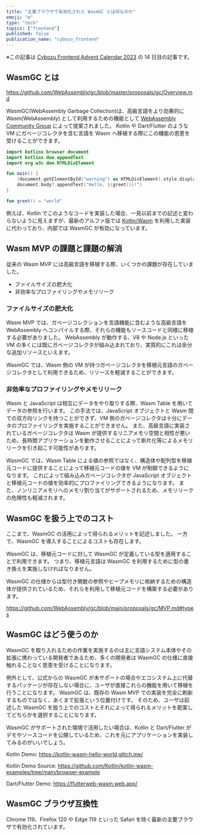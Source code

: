 ```yaml
---
title: "主要ブラウザで有効化された WasmGC とは何なのか"
emoji: "⚙️"
type: "tech"
topics: ["frontend"]
published: false
publication_name: "cybozu_frontend"
---
```


※この記事は [Cybozu Frontend Advent Calendar 2023](https://adventar.org/calendars/9255) の 14 日目の記事です。

## WasmGC とは

https://github.com/WebAssembly/gc/blob/master/proposals/gc/Overview.md

WasmGC(WebAssembly Garbage Collection)は、高級言語をより効果的に Wasm(WebAssembly) として利用するための機能として [WebAssembly Community Group](https://www.w3.org/community/webassembly/) によって提案されました。
Kotlin や Dart/Flutter のような VM にガベージコレクタを含む言語を Wasm へ移植する際にこの機能の恩恵を受けることができます。

```kotlin
import kotlinx.browser.document
import kotlinx.dom.appendText
import org.w3c.dom.HTMLDivElement

fun main() {
    (document.getElementById("warning") as HTMLDivElement).style.display = "none"
    document.body?.appendText("Hello, ${greet()}!")
}

fun greet() = "world"
```

例えば、Kotlin でこのようなコードを実装した場合、一見以前までの記述と変わらないように見えますが、最新のアルファ版では [Kotlin/Wasm](https://kotlinlang.org/docs/wasm-overview.html#kotlin-wasm-performance) を利用した実装に代わっており、内部では WasmGC が有効になっています。

## Wasm MVP の課題と課題の解消

従来の Wasm MVP には高級言語を移植する際、いくつかの課題が存在していました。

- ファイルサイズの肥大化
- 非効率なプロファイリングやメモリリーク

### ファイルサイズの肥大化

Wasm MVP では、ガベージコレクションを言語機能に含むような高級言語を WebAssembly へコンパイルする際、それらの機能もソースコードと同様に移植する必要がありました。
WebAssembly が動作する、V8 や Node.js といった VM の多くには既にガベージコレクタが組み込まれており、実質的にこれは余分な追加リソースといえます。

WasmGC では、Wasm 側の VM が持つガベージコレクタを移植元言語のガベージコレクタとして利用できるため、リソースを軽減することができます。

### 非効率なプロファイリングやメモリリーク

Wasm と JavaScript は相互にデータをやり取りする際、Wasm Table を用いてデータの参照を行います。
この手法では、JavaScript オブジェクトと Wasm 間での双方向リンクを持つことができず、VM 側のガベージコレクタは十分にデータのプロファイリングを実施することができません。
また、高級言語に実装されているガベージコレクタは Wasm が提供するリニアメモリ空間と相性が悪いため、長時間アプリケーションを動作させることによって断片化等によるメモリリークを引き起こす可能性があります。

WasmGC では、Wasm Table による値の参照ではなく、構造体や配列型を移植元コードに提供することによって移植元コードの値を VM が制御できるようになります。
これによって組み込みガベージコレクタが JavaScript オブジェクトと移植元コードの値を効率的にプロファイリングできるようになります。
また、ノンリニアメモリへのメモリ割り当てがサポートされるため、メモリリークの危険性も軽減されます。

## WasmGC を扱う上でのコスト

ここまで、WasmGC の活用によって得られるメリットを記述しました。
一方で、WasmGC を導入することによるコストも存在します。

WasmGC は、移植元コードに対して WasmGC が定義している型を適用することで利用できます。
つまり、移植元言語は WasmGC を利用するために型の書き換えを実施しなければなりません。

WasmGC の仕様からは型付き関数の参照やヒープメモリに格納するための構造体が提供されているため、それらを利用して移植元コードを構築する必要があります。

https://github.com/WebAssembly/gc/blob/main/proposals/gc/MVP.md#types

## WasmGC はどう使うのか

WasmGC を取り入れるための作業を実施するのは主に言語システム本体やその拡張に携わっている開発者であるため、多くの開発者は WasmGC の仕様に直接触れることなく恩恵を受けることになります。

例外として、公式からの WasmGC が未サポートの場合やエコシステム上に代替するパッケージが存在しない場合に、ユーザが直接これらの機能を用いて移植を行うことになります。
WasmGC は、既存の Wasm MVP での実装を完全に刷新するものではなく、あくまで拡張という位置付けです。
そのため、ユーザは前述した WasmGC を扱う上でのコストとそれによって得られるメリットを勘案してどちらかを選択することになります。

WasmGC がサポートされた環境で活用したい場合は、Kotlin と Dart/Flutter がデモやソースコードを公開しているため、これを元にアプリケーションを実装してみるのがいいでしょう。

Kotlin Demo:
https://kotlin-wasm-hello-world.glitch.me/

Kotlin Demo Source:
https://github.com/Kotlin/kotlin-wasm-examples/tree/main/browser-example

Dart/Flutter Demo:
https://flutterweb-wasm.web.app/

## WasmGC ブラウザ互換性

Chrome 119、Firefox 120 や Edge 119 といった Safari を除く最新の主要ブラウザで有効化されています。
